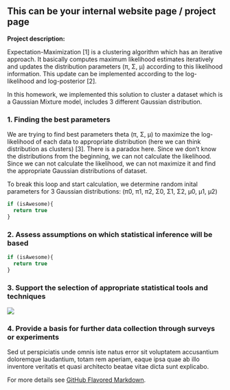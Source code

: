 <!-- Google tag (gtag.js) -->
<script async src="https://www.googletagmanager.com/gtag/js?id=G-TLK47QPQQP"></script>
<script>
  window.dataLayer = window.dataLayer || [];
  function gtag(){dataLayer.push(arguments);}
  gtag('js', new Date());

  gtag('config', 'G-TLK47QPQQP');
</script>
## This can be your internal website page / project page

**Project description:** 

Expectation-Maximization [1] is a clustering algorithm which has an iterative approach. It basically computes maximum likelihood estimates iteratively and updates the distribution parameters (π, Σ, μ) according to this likelihood information. This update can be implemented according to the log-likelihood and log-posterior [2].

In this homework, we implemented this solution to cluster a dataset which is a Gaussian Mixture model, includes 3 different Gaussian distribution.

### 1. Finding the best parameters
We are trying to find best parameters theta (π, Σ, μ) to maximize the log-likelihood of each data to appropriate distribution (here we can think distribution as clusters) [3]. There is a paradox here. Since we don’t know the distributions from the beginning, we can not calculate the likelihood. Since we can not calculate the likelihood, we can not maximize it and find the appropriate Gaussian distributions of dataset.

To break this loop and start calculation, we determine random inital parameters for 3 Gaussian distributions: (π0, π1, π2, Σ0, Σ1, Σ2, μ0, μ1, μ2)


```javascript
if (isAwesome){
  return true
}
```

### 2. Assess assumptions on which statistical inference will be based

```javascript
if (isAwesome){
  return true
}
```

### 3. Support the selection of appropriate statistical tools and techniques

<img src="images/dummy_thumbnail.jpg?raw=true"/>

### 4. Provide a basis for further data collection through surveys or experiments

Sed ut perspiciatis unde omnis iste natus error sit voluptatem accusantium doloremque laudantium, totam rem aperiam, eaque ipsa quae ab illo inventore veritatis et quasi architecto beatae vitae dicta sunt explicabo. 

For more details see [GitHub Flavored Markdown](https://guides.github.com/features/mastering-markdown/).
